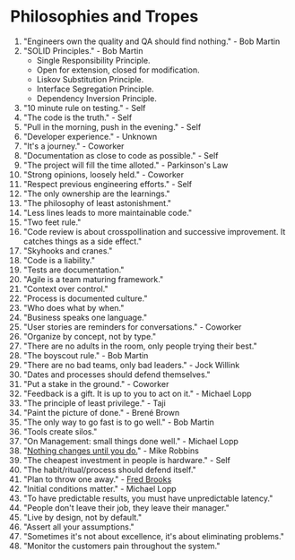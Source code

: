 # Philosophies and Tropes

1. "Engineers own the quality and QA should find nothing." - Bob Martin
2. "SOLID Principles." - Bob Martin
    - Single Responsibility Principle.
    - Open for extension, closed for modification.
    - Liskov Substitution Principle.
    - Interface Segregation Principle.
    - Dependency Inversion Principle.
3. "10 minute rule on testing." - Self
4. "The code is the truth." - Self
5. "Pull in the morning, push in the evening." - Self
6. "Developer experience." - Unknown
7. "It's a journey." - Coworker
8. "Documentation as close to code as possible." - Self
9. "The project will fill the time alloted." - Parkinson's Law
10. "Strong opinions, loosely held." - Coworker
11. "Respect previous engineering efforts." - Self
12. "The only ownership are the learnings."
13. "The philosophy of least astonishment."
14. "Less lines leads to more maintainable code."
15. "Two feet rule."
16. "Code review is about crosspollination and successive improvement. It catches things as a side effect."
17. "Skyhooks and cranes."
18. "Code is a liability."
19. "Tests are documentation."
20. "Agile is a team maturing framework."
21. "Context over control."
22. "Process is documented culture."
23. "Who does what by when."
24. "Business speaks one language."
25. "User stories are reminders for conversations." - Coworker
26. "Organize by concept, not by type."
27. "There are no adults in the room, only people trying their best."
28. "The boyscout rule." - Bob Martin
29. "There are no bad teams, only bad leaders." - Jock Willink
30. "Dates and processes should defend themselves."
31. "Put a stake in the ground." - Coworker
32. "Feedback is a gift. It is up to you to act on it." - Michael Lopp
33. "The principle of least privilege." - Taji
34. "Paint the picture of done." - Brené Brown
35. "The only way to go fast is to go well." - Bob Martin
36. "Tools create silos."
37. "On Management: small things done well." - Michael Lopp
38. "[Nothing changes until you do.](https://blog.armory.io/nothing-changes-until-you-do/)" - Mike Robbins 
39. "The cheapest investment in people is hardware." - Self
40. "The habit/ritual/process should defend itself."
41. "Plan to throw one away." - [Fred Brooks](https://wiki.c2.com/?PlanToThrowOneAway)
42. "Initial conditions matter." - Michael Lopp
43. "To have predictable results, you must have unpredictable latency."
44. "People don't leave their job, they leave their manager."
45. "Live by design, not by default."
46. "Assert all your assumptions."
47. "Sometimes it's not about excellence, it's about eliminating problems."
48. "Monitor the customers pain throughout the system."
